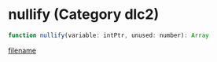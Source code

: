 # nullify (Category dlc2)

```js
function nullify(variable: intPtr, unused: number): Array
```

[filename](nullify_m.md ':include')
